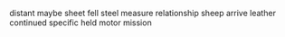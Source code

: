 distant maybe sheet fell steel measure relationship sheep arrive leather continued specific held motor mission